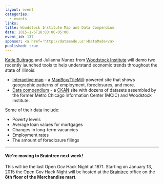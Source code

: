 ```yaml
---
layout: event
categories: 
  - events
links:
title: Woodstock Institute Map and Data Compendium
date: 2015-1-6T18:00:00-05:00
event_id: 137
sponsor: <a href='http://datamade.us'>DataMade</a>
published: true
---
```


[Katie Buitrago](https://twitter.com/katiebuitrago) and Julianna Nunez from [Woodstock Institute](http://www.woodstockinst.org/) will demo two recently launched tools to help understand economic trends throughout the state of Illinois:

* [Interactive map](http://www.woodstockinst.org/content/woodstock-institute-interactive-map) - a [MapBox/TileMill](https://www.mapbox.com/tilemill/)-powered site that shows geographic patterns of employment, foreclosures, and more.
* [Data compendium](http://compendium.woodstockinst.org/) - a [CKAN](http://ckan.org/) site with dozens of datasets assembled by the former Metro Chicago Information Center (MCIC) and Woodstock Institute. 

Some of their data include: 
* Poverty levels
* Average loan values for mortgages
* Changes in long-term vacancies
* Employment rates
* The amount of foreclosure filings

---

#### We're moving to Braintree next week!

This will be the last Open Gov Hack Night at 1871. Starting on January 13, 2015 the Open Gov Hack Night will be hosted at the [Braintree](https://www.braintreepayments.com/) office on the **8th floor of the Merchandise mart**.